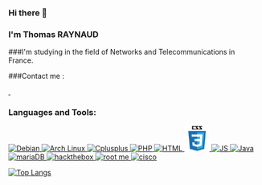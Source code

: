 ### Hi there 👋
### I'm Thomas RAYNAUD
###I'm studying in the field of Networks and Telecommunications in France.

###Contact me :
<p align="left">
  <a href="https://www.linkedin.com/in/thomas-raynaud-69a6ab252/" target="blank">
    <img align="center" src="https://cdn-icons-png.flaticon.com/512/3536/3536505.png" alt="" width="40" />
  </a>
  <a href="mailto:thomas.raynaud@edu.univ-fcomte.fr" target="blank">
    <img align="center" src="https://cdn-icons-png.flaticon.com/512/758/758584.png" alt="" width="40" />
  </a>
</p>




<h3 align="left">Languages and Tools:</h3>
<p align="left"> 
  <a href="https://www.debian.org/index.fr.html" target="_blank"> <!--Debian--->
    <img src="https://www.shareicon.net/data/512x512/2015/09/16/101872_debian_512x512.png" alt="Debian" width="50"/> 
  </a> 
  <a href="https://archlinux.fr/" target="_blank"> <!---Arch linux-->
    <img src="https://cdn0.iconfinder.com/data/icons/flat-round-system/512/archlinux-512.png" alt="Arch Linux" width="50"/> 
  </a> 
  <a href="https://devdocs.io/cpp/" target="_blank"> <!--C++--->
    <img src="https://cdn-icons-png.flaticon.com/512/6132/6132222.png" alt="Cplusplus" width="50"/>
  </a> 
  <a href="https://www.php.net/manual/en/intro-whatis.php" target="_blank"> <!--PHP--->
    <img src="https://upload.wikimedia.org/wikipedia/commons/thumb/2/27/PHP-logo.svg/2560px-PHP-logo.svg.png" alt="PHP" width="50"/> 
  </a> 
  <a href="https://www.w3schools.com/html/" target="_blank"> <!--HTML--->
    <img src="https://cdn-icons-png.flaticon.com/512/919/919827.png" alt="HTML" width="50"/> 
  </a> 
  <a href="https://www.w3schools.com/css/" target="_blank"> <!--CSS--->
    <img src="https://raw.githubusercontent.com/github/explore/6c6508f34230f0ac0d49e847a326429eefbfc030/topics/css/css.png" alt="CSS" width="50"/> 
  </a> 
  <a href="https://www.w3schools.com/js/" target="_blank"> <!--JS--->
    <img src="https://upload.wikimedia.org/wikipedia/commons/thumb/d/d4/Javascript-shield.svg/1200px-Javascript-shield.svg.png" alt="JS" width="40"/> 
  </a> 
  <a href="https://www.java.com/en/" target="_blank"> <!--Java--->
    <img src="https://cdn-icons-png.flaticon.com/512/226/226777.png" alt="Java" width="50"/> 
  </a> 
  <a href="https://mariadb.org/" target="_blank"> <!--mariadb--->
    <img src="https://mariadb.com/wp-content/uploads/2019/11/mariadb-logo-vert_blue-transparent.png" alt="mariaDB" width="50"/> 
  </a> 
    <a href="https://www.hackthebox.com/" target="_blank"> <!--htb--->
    <img src="https://static-00.iconduck.com/assets.00/hack-the-box-icon-512x512-pokr8xc5.png" alt="hackthebox" width="50"/> 
  </a> 
  <a href="https://www.root-me.org/" target="_blank"> <!--root me--->
    <img src="https://www.root-me.org/IMG/logo/siteon0.svg?1637496509" alt="root me" width="60"/>
  </a> 
  <a href="https://www.cisco.com/c/en/index.html" target="_blank"> <!--cisco--->
    <img src="https://cdn4.iconfinder.com/data/icons/flat-brand-logo-2/512/cisco-512.png" alt="cisco" width="60"/> 
  </a> 
</p>



[![Top Langs](https://github-readme-stats.vercel.app/api/top-langs/?username=anuraghazra&layout=compact)](https://github.com/anuraghazra/github-readme-stats)

<!--
**ThomasRAYNAUD/ThomasRAYNAUD** is a ✨ _special_ ✨ repository because its `README.md` (this file) appears on your GitHub profile.

Here are some ideas to get you started:

- 🔭 I’m currently working on ...
- 🌱 I’m currently learning ...
- 👯 I’m looking to collaborate on ...
- 🤔 I’m looking for help with ...
- 💬 Ask me about ...
- 📫 How to reach me: ...
- 😄 Pronouns: ...
- ⚡ Fun fact: ...
-->
